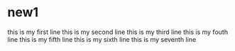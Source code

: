 # new1
this is my first line
this is my second line
this is my third line
this is my fouth line
this is my fifth line
this is my sixth line
this is my seventh line
